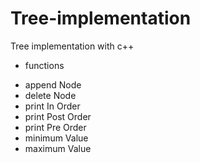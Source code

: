 # Tree-implementation
 Tree implementation with c++ 
 + functions
- append Node
- delete Node
- print In Order
- print Post Order
- print Pre Order 
- minimum Value
- maximum Value 

